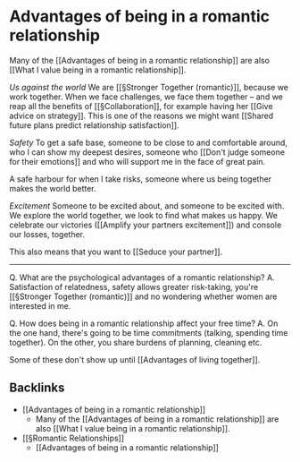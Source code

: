 # Advantages of being in a romantic relationship
Many of the [[Advantages of being in a romantic relationship]] are also [[What I value being in a romantic relationship]].

*Us against the world*
We are [[§Stronger Together (romantic)]], because we work together. When we face challenges, we face them together – and we reap all the benefits of [[§Collaboration]], for example having her [[Give advice on strategy]]. This is one of the reasons we might want [[Shared future plans predict relationship satisfaction]].

*Safety*
To get a safe base, someone to be close to and comfortable around, who I can show my deepest desires, someone who [[Don't judge someone for their emotions]] and who will support me in the face of great pain. 

A safe harbour for when I take risks, someone where us being together makes the world better.

*Excitement*
Someone to be excited about, and someone to be excited with. We explore the world together, we look to find what makes us happy. We celebrate our victories ([[Amplify your partners excitement]]) and console our losses, together.

This also means that you want to [[Seduce your partner]].

---

Q. What are the psychological advantages of a romantic relationship?
A. Satisfaction of relatedness, safety allows greater risk-taking, you're [[§Stronger Together (romantic)]] and no wondering whether women are interested in me.

Q. How does being in a romantic relationship affect your free time?
A. On the one hand, there's going to be time commitments (talking, spending time together). On the other, you share burdens of planning, cleaning etc.

Some of these don't show up until [[Advantages of living together]].

## Backlinks
* [[Advantages of being in a romantic relationship]]
	* Many of the [[Advantages of being in a romantic relationship]] are also [[What I value being in a romantic relationship]].
* [[§Romantic Relationships]]
	* [[Advantages of being in a romantic relationship]]

<!-- #Life -->

<!-- {BearID:C8B972F5-394F-48F9-BFF6-98BCFA89D3C6-697-00000015A4747074} -->
